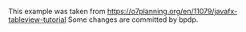 
This example was taken from https://o7planning.org/en/11079/javafx-tableview-tutorial
Some changes are committed by bpdp.

